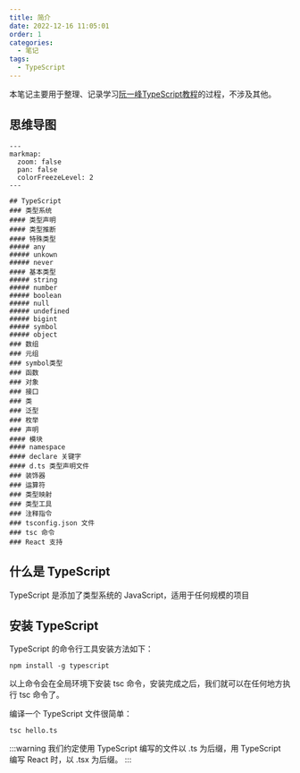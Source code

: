 ```yaml
---
title: 简介
date: 2022-12-16 11:05:01
order: 1
categories: 
  - 笔记
tags: 
  - TypeScript
---
```


本笔记主要用于整理、记录学习[阮一峰TypeScript教程](https://typescript.p6p.net/)的过程，不涉及其他。

## 思维导图

```markmap
---
markmap:
  zoom: false
  pan: false
  colorFreezeLevel: 2
---

## TypeScript
### 类型系统
#### 类型声明
#### 类型推断
#### 特殊类型
##### any
##### unkown
##### never
#### 基本类型
##### string
##### number
##### boolean
##### null
##### undefined
##### bigint
##### symbol
##### object
### 数组
### 元组
### symbol类型
### 函数
### 对象
### 接口
### 类
### 泛型
### 枚举
### 声明
#### 模块
#### namespace
#### declare 关键字
#### d.ts 类型声明文件
### 装饰器
### 运算符
### 类型映射
### 类型工具
### 注释指令
### tsconfig.json 文件
### tsc 命令
### React 支持

```


## 什么是 TypeScript

TypeScript 是添加了类型系统的 JavaScript，适用于任何规模的项目

## 安装 TypeScript

TypeScript 的命令行工具安装方法如下：

```npm
npm install -g typescript
```

以上命令会在全局环境下安装 tsc 命令，安装完成之后，我们就可以在任何地方执行 tsc 命令了。

编译一个 TypeScript 文件很简单：

```npm
tsc hello.ts
```

:::warning
我们约定使用 TypeScript 编写的文件以 .ts 为后缀，用 TypeScript 编写 React 时，以 .tsx 为后缀。
:::
